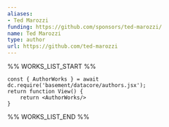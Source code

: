 ```yaml
---
aliases:
- Ted Marozzi
funding: https://github.com/sponsors/ted-marozzi/
name: Ted Marozzi
type: author
url: https://github.com/ted-marozzi
---
```



%% WORKS_LIST_START %%

```datacorejsx
const { AuthorWorks } = await dc.require('basement/datacore/authors.jsx');
return function View() {
    return <AuthorWorks/>
}
```
%% WORKS_LIST_END %%